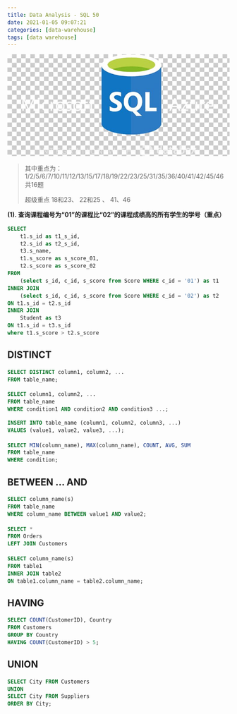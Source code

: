 ```yaml
---
title: Data Analysis - SQL 50
date: 2021-01-05 09:07:21
categories: [data-warehouse]
tags: [data warehouse]
---
```


<img src="/images/sql/sql-50-logo.jpg" width="550" alt="" />

<!-- more -->

> 其中重点为：1/2/5/6/7/10/11/12/13/15/17/18/19/22/23/25/31/35/36/40/41/42/45/46 共16题
>
> 超级重点 18和23、 22和25 、 41、46

**(1). 查询课程编号为“01”的课程比“02”的课程成绩高的所有学生的学号（重点）**

```sql
SELECT
    t1.s_id as t1_s_id,
    t2.s_id as t2_s_id,
    t3.s_name,
    t1.s_score as s_score_01,
    t2.s_score as s_score_02
FROM
    (select s_id, c_id, s_score from Score WHERE c_id = '01') as t1
INNER JOIN
    (select s_id, c_id, s_score from Score WHERE c_id = '02') as t2
ON t1.s_id = t2.s_id
INNER JOIN
    Student as t3 
ON t1.s_id = t3.s_id
where t1.s_score > t2.s_score
```

## DISTINCT


```sql
SELECT DISTINCT column1, column2, ...
FROM table_name;

SELECT column1, column2, ...
FROM table_name
WHERE condition1 AND condition2 AND condition3 ...;
```

```sql
INSERT INTO table_name (column1, column2, column3, ...)
VALUES (value1, value2, value3, ...);

SELECT MIN(column_name), MAX(column_name), COUNT, AVG, SUM
FROM table_name
WHERE condition;
```

## BETWEEN ... AND

```sql
SELECT column_name(s)
FROM table_name
WHERE column_name BETWEEN value1 AND value2;

SELECT *
FROM Orders
LEFT JOIN Customers

SELECT column_name(s)
FROM table1
INNER JOIN table2
ON table1.column_name = table2.column_name;
```

## HAVING


```sql
SELECT COUNT(CustomerID), Country
FROM Customers
GROUP BY Country
HAVING COUNT(CustomerID) > 5;
```

## UNION

```sql
SELECT City FROM Customers
UNION
SELECT City FROM Suppliers
ORDER BY City;
```

